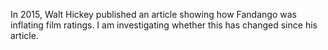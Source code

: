 In 2015, Walt Hickey published an article showing how Fandango was inflating film ratings. I am investigating whether this has changed since his article.
